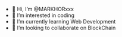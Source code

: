 - 👋 Hi, I’m @MARKHORxxx
- 👀 I’m interested in coding
- 🌱 I’m currently learning Web Development
- 💞️ I’m looking to collaborate on BlockChain

<!---
MARKHORxxx/MARKHORxxx is a ✨ special ✨ repository because its `README.md` (this file) appears on your GitHub profile.
You can click the Preview link to take a look at your changes.
--->
